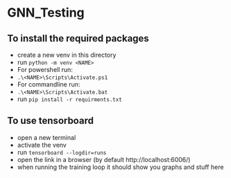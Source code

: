 # GNN_Testing

## To install the required packages 
* create a new venv in this directory
 * run `python -m venv <NAME>`
* For powershell run:
 * `.\<NAME>\Scripts\Activate.ps1`
* For commandline run:
 * `.\<NAME>\Scripts\Activate.bat`
* run `pip install -r requirments.txt`

## To use tensorboard
* open a new terminal
* activate the venv
* run `tensorboard --logdir=runs`
* open the link in a browser (by default http://localhost:6006/)
* when running the training loop it should show you graphs and stuff here